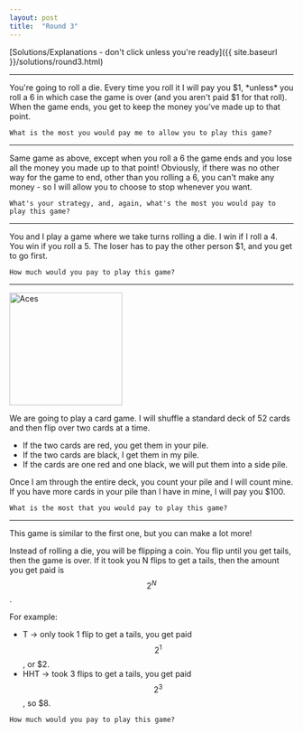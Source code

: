 ```yaml
---
layout: post
title:  "Round 3"
---
```


[Solutions/Explanations - don't click unless you're ready]({{ site.baseurl }}/solutions/round3.html)

<hr>
You're going to roll a die.  Every time you roll it I will pay you $1, *unless* you roll a 6 in which case the game is over (and you aren't paid $1 for that roll).  When the game ends, you get to keep the money you've made up to that point.

`What is the most you would pay me to allow you to play this game?`

<hr>
Same game as above, except when you roll a 6 the game ends and you lose all the money you made up to that point!  Obviously, if there was no other way for the game to end, other than you rolling a 6, you can't make any money - so I will allow you to choose to stop whenever you want.

`What's your strategy, and, again, what's the most you would pay to play this game?`

<hr>
You and I play a game where we take turns rolling a die. I win if I roll a 4. You win if you roll a 5. The loser has to pay the other person $1, and you get to go first.

`How much would you pay to play this game?`

<hr>
<img src="{{ site.baseurl }}/assets/red-black-cards.png" alt="Aces" width="200px">

We are going to play a card game.  I will shuffle a standard deck of 52 cards and then flip over two cards at a time.

- If the two cards are red, you get them in your pile.
- If the two cards are black, I get them in my pile.
- If the cards are one red and one black, we will put them into a side pile.

Once I am through the entire deck, you count your pile and I will count mine.  If you have more cards in your pile than I have in mine, I will pay you $100.

`What is the most that you would pay to play this game?`

<hr>
This game is similar to the first one, but you can make a lot more!

Instead of rolling a die, you will be flipping a coin.  You flip until you get tails, then the game is over.  If it took you N flips to get a tails, then the amount you get paid is $$2^N$$.

For example:

- T -> only took 1 flip to get a tails, you get paid $$2^1$$, or $2.
- HHT -> took 3 flips to get a tails, you get paid $$2^3$$, so $8.

`How much would you pay to play this game?`


